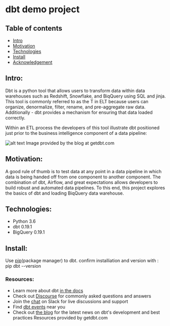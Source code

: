 # dbt demo project


## Table of contents
* [Intro](#Intro)
* [Motivation](#Motivation)
* [Technologies](#Technologies)
* [Install](#Install)
* [Acknowledgement](#Acknowledgement)

## Intro:
Dbt is a python tool that allows users to transform data within data warehouses such as Redshift, Snowflake, and BiqQuery using SQL and jinja.  This tool is commonly referred to as the T in ELT because users can organize, denormalize, filter, rename, and pre-aggregate raw data. Additionally - dbt provides a mechanism for ensuring that data loaded correctly.

Within an ETL process the developers of this tool illustrate dbt positioned just prior to the business intelligence component of a data pipeline:

![alt text](https://blog.getdbt.com/content/images/downloaded_images/What--exactly--is-dbt-/1-BogoeTTK1OXFU1hPfUyCFw.png)
Image provided by the blog at getdbt.com


## Motivation:
A good rule of thumb is to test data at any point in a data pipeline in which data is being handed off from one component to another component.  The combination of dbt, Airflow, and great expectations allows developers to build robust and automated data pipelines. To this end, this project explores the basics of dbt and loading BiqQuery data warehouse.


## Technologies:
- Python 3.6
- dbt 0.19.1
- BigQuery 0.19.1

## Install:
Use [pip](https://pip.pypa.io/en/stable/)(package manager) to dbt.
confirm installiation and version with : pip dbt --version

### Resources:
- Learn more about dbt [in the docs](https://docs.getdbt.com/docs/introduction)
- Check out [Discourse](https://discourse.getdbt.com/) for commonly asked questions and answers
- Join the [chat](http://slack.getdbt.com/) on Slack for live discussions and support
- Find [dbt events](https://events.getdbt.com) near you
- Check out [the blog](https://blog.getdbt.com/) for the latest news on dbt's development and best practices
Resources provided by getdbt.com
